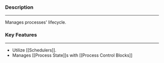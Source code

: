 ### Description
---
Manages processes' lifecycle.

### Key Features
---
- Utilize [[Schedulers]].
- Manages [[Process State]]s with [[Process Control Blocks]]
